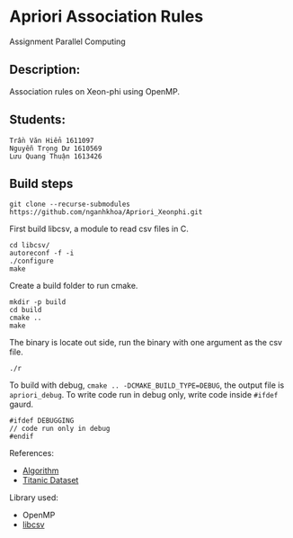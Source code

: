 # Apriori Association Rules

Assignment Parallel Computing

## Description:

Association rules on Xeon-phi using OpenMP.

## Students:
	Trần Văn Hiển 1611097
	Nguyễn Trọng Dư 1610569
	Lưu Quang Thuận 1613426

## Build steps

```
git clone --recurse-submodules https://github.com/nganhkhoa/Apriori_Xeonphi.git
```

First build libcsv, a module to read csv files in C.
```
cd libcsv/
autoreconf -f -i
./configure
make
```

Create a build folder to run cmake.
```
mkdir -p build
cd build
cmake ..
make
```

The binary is locate out side, run the binary with one argument as the csv file.
```
./r
```

To build with debug, `cmake .. -DCMAKE_BUILD_TYPE=DEBUG`, the output file is `apriori_debug`. To write code run in debug only, write code inside `#ifdef` gaurd.

```
#ifdef DEBUGGING
// code run only in debug
#endif
```

References:
- [Algorithm](https://github.com/zHaytam/AprioriAlgorithm)
- [Titanic Dataset](https://raw.githubusercontent.com/zHaytam/AprioriAlgorithm/master/titanic_train.csv)

Library used:
- OpenMP
- [libcsv](https://github.com/rgamble/libcsv)
